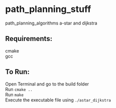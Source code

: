 # path_planning_stuff  
path_planning_algorithms a-star and dijkstra  

## Requirements:  
cmake  
gcc  

## To Run:  
Open Terminal and go to the build folder  
Run `cmake ..`  
Run `make`  
Execute the executable file using `./astar_dijkstra`  
